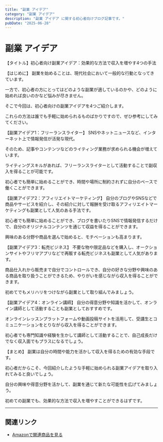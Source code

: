 ```yaml
---
title: "副業 アイデア"
category: "副業 アイデア"
description: "副業 アイデア に関する初心者向けブログ記事です。"
pubDate: "2025-06-28"
---
```


# 副業 アイデア

【タイトル】初心者向け副業アイデア：効果的な方法で収入を増やす4つの手法

【はじめに】
副業を始めることは、現代社会において一般的な行動となってきています。

一方で、初心者の方にとってはどのような副業が適しているのかや、どのように始めれば良いのかなど悩みが尽きません。

そこで今回は、初心者向けの副業アイデアを4つご紹介します。

これらの方法は誰でも手軽に始められるものばかりですので、ぜひ参考にしてみてください。



【副業アイデア1：フリーランスライター】
SNSやネットニュースなど、インターネット上で情報発信が活発な現代。

そのため、記事やコンテンツなどのライティング業務が求められる機会が増えています。

ライティングスキルがあれば、フリーランスライターとして活動することで副収入を得ることが可能です。

初心者でも簡単に始めることができ、時間や場所に制約されずに自分のペースで働くことができます。



【副業アイデア2：アフィリエイトマーケティング】
自分のブログやSNSなどで商品やサービスを紹介し、その紹介に対して報酬を受け取るアフィリエイトマーケティングも副業として人気のある手法です。

初心者でも簡単に始めることができ、ブログを書いたりSNSで情報発信するだけで、自分のオリジナルコンテンツを通じて収益を得ることができます。

興味のある分野や商品を選んで始めると、モチベーションも高まります。



【副業アイデア3：転売ビジネス】
不要な物や限定品などを購入し、オークションサイトやフリマアプリなどで再販する転売ビジネスも副業として人気があります。

商品仕入れから販売まで自分でコントロールでき、自分の好きな分野や興味のある商品を取り扱うことができるため、やりがいを感じながら収入を得ることができます。

初めてでもメリハリをつけながら副業として取り組んでみましょう。



【副業アイデア4：オンライン講師】
自分の得意分野や知識を活かして、オンライン講師として活動することも副業としておすすめです。

オンラインレッスンプラットフォームや動画投稿サイトを活用して、受講生とコミュニケーションをとりながら収入を得ることができます。

初心者でも専門知識や経験を生かして講師として活動することで、自己成長だけでなく収入面でもプラスになるでしょう。



【まとめ】
副業は自分の時間や能力を活かして収入を得るための有効な手段です。

初心者だからこそ、今回紹介したような手軽に始められる副業アイデアを取り入れてみると良いでしょう。

自分の興味や得意分野を活かして、副業を通じて新たな可能性を広げてみましょう。

初めての副業でも、効果的な方法で収入を増やすことができるはずです。



---

## 関連リンク

- [Amazonで関連商品を見る](https://www.amazon.co.jp/s?k=%E5%89%AF%E6%A5%AD+%E3%82%A2%E3%82%A4%E3%83%87%E3%82%A2&tag=autowritehubai-22)
